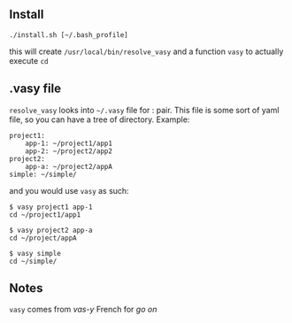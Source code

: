 ## Install

```
./install.sh [~/.bash_profile]
```

this will create ```/usr/local/bin/resolve_vasy``` and a function ```vasy``` to actually execute ```cd```


## .vasy file

```resolve_vasy``` looks into ```~/.vasy``` file for <key>:<value> pair. This file is some sort of yaml file, so you can have a tree of directory.
Example:
```
project1:
    app-1: ~/project1/app1
    app-2: ~/project2/app2
project2:
    app-a: ~/project2/appA
simple: ~/simple/
```

and you would use ```vasy``` as such:
```
$ vasy project1 app-1
cd ~/project1/app1
```

```
$ vasy project2 app-a
cd ~/project/appA
```

```
$ vasy simple
cd ~/simple/
```

## Notes
```vasy``` comes from *vas-y* French for *go on*
